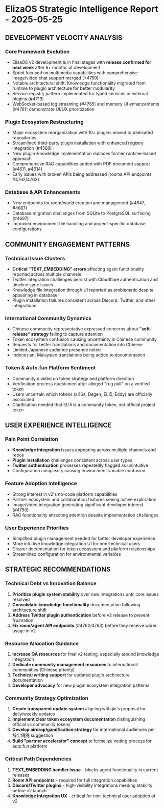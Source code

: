 # ElizaOS Strategic Intelligence Report - 2025-05-25

## DEVELOPMENT VELOCITY ANALYSIS

### Core Framework Evolution
- ElizaOS v2 development is in final stages with **release confirmed for next week** after 6+ months of development
- Sprint focused on multimedia capabilities with comprehensive image/video chat support merged (+4750)
- Notable architectural shift: Knowledge functionality migrated from runtime to plugin architecture for better modularity
- Service registry pattern implemented for typed services in external plugins (#4719)
- WebSocket-based log streaming (#4765) and memory UI enhancements (#4761) demonstrate UI/UX prioritization

### Plugin Ecosystem Restructuring
- Major ecosystem reorganization with 10+ plugins moved to dedicated repositories
- Streamlined third-party plugin installation with enhanced registry integration (#4568)
- New plugin-knowledge implementation replaces former runtime-based approach
- Comprehensive RAG capabilities added with PDF document support (#4611, #4614)
- Early issues with broken APIs being addressed (rooms API endpoints #4762/4763)

### Database & API Enhancements
- New endpoints for room/world creation and management (#4647, #4667)
- Database migration challenges from SQLite to PostgreSQL surfacing (#4697)
- Improved environment file handling and project-specific database configurations

## COMMUNITY ENGAGEMENT PATTERNS

### Technical Issue Clusters
- **Critical "TEXT_EMBEDDING" errors** affecting agent functionality reported across multiple channels
- Twitter integration challenges persist with Cloudflare authentication and timeline sync issues
- Knowledge file integration through UI reported as problematic despite appearing in database
- Plugin installation failures consistent across Discord, Twitter, and other integrations

### International Community Dynamics
- Chinese community representative expressed concerns about **"soft-release" strategy** failing to capture attention
- Token ecosystem confusion causing uncertainty in Chinese community
- Requests for better translations and documentation into Chinese
- Limited Japanese audience presence noted
- Indonesian, Malaysian translations being added to documentation

### Token & Auto.fun Platform Sentiment
- Community divided on token strategy and platform direction
- Verification process questioned after alleged "rug pull" on a verified token
- Users uncertain which tokens (ai16z, Degen, ELI5, Eddy) are officially associated
- Clarification needed that ELI5 is a community token, not official project token 

## USER EXPERIENCE INTELLIGENCE

### Pain Point Correlation
- **Knowledge integration** issues appearing across multiple channels and repos
- **Plugin installation** challenges consistent across user types
- **Twitter authentication** processes repeatedly flagged as unintuitive
- Configuration complexity causing environment variable confusion

### Feature Adoption Intelligence
- Strong interest in v2's no-code platform capabilities
- Partner ecosystem and collaboration features seeing active exploration
- Image/video integration generating significant developer interest (#4750)
- RAG functionality attracting attention despite implementation challenges

### User Experience Priorities
- Simplified plugin management needed for better developer experience
- More intuitive knowledge integration UI for non-technical users
- Clearer documentation for token ecosystem and platform relationships
- Streamlined configuration for environmental variables

## STRATEGIC RECOMMENDATIONS

### Technical Debt vs Innovation Balance
1. **Prioritize plugin system stability** over new integrations until core issues resolved
2. **Consolidate knowledge functionality** documentation following architecture shift
3. **Address Twitter plugin authentication** before v2 release to prevent frustration
4. **Fix room/agent API endpoints** (#4762/4763) before they receive wider usage in v2

### Resource Allocation Guidance
1. **Increase QA resources** for final v2 testing, especially around knowledge integration
2. **Dedicate community management resources** to international communities (Chinese priority)
3. **Technical writing support** for updated plugin architecture documentation
4. **Developer advocacy** for new plugin ecosystem integration patterns

### Community Strategy Optimization
1. **Create transparent update system** aligning with jin's proposal for daily/weekly updates
2. **Implement clear token ecosystem documentation** distinguishing official vs community tokens
3. **Develop airdrop/gamification strategy** for international audiences per 辞尘鸽鸽 suggestion
4. **Build "partner accelerator" concept** to formalize vetting process for auto.fun platform

### Critical Path Dependencies
1. **TEXT_EMBEDDING handler issue** - blocks agent functionality in current releases
2. **Room API endpoints** - required for full integration capabilities
3. **Discord/Twitter plugins** - high-visibility integrations needing stability before v2 launch
4. **Knowledge integration UX** - critical for non-technical user adoption of v2